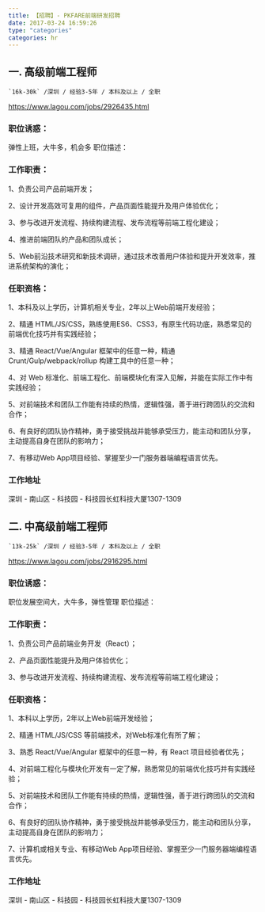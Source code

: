 ```yaml
---
title: 【招聘】- PKFARE前端研发招聘
date: 2017-03-24 16:59:26
type: "categories"
categories: hr
---
```


## 一. 高级前端工程师

    `16k-30k` /深圳 / 经验3-5年 / 本科及以上 / 全职

https://www.lagou.com/jobs/2926435.html

### 职位诱惑：
弹性上班，大牛多，机会多
职位描述：

### 工作职责：

1、负责公司产品前端开发；

2、设计开发高效可复用的组件，产品页面性能提升及用户体验优化；

3、参与改进开发流程、持续构建流程、发布流程等前端工程化建设；

4、推进前端团队的产品和团队成长；

5、Web前沿技术研究和新技术调研，通过技术改善用户体验和提升开发效率，推进系统架构的演化；



### 任职资格：

1、本科及以上学历，计算机相关专业，2年以上Web前端开发经验；

2、精通 HTML/JS/CSS，熟练使用ES6、CSS3，有原生代码功底，熟悉常见的前端优化技巧并有实践经验；

3、精通 React/Vue/Angular 框架中的任意一种，精通Crunt/Gulp/webpack/rollup 构建工具中的任意一种；

4、对 Web 标准化、前端工程化、前端模块化有深入见解，并能在实际工作中有实践经验；

5、对前端技术和团队工作能有持续的热情，逻辑性强，善于进行跨团队的交流和合作；

6、有良好的团队协作精神，勇于接受挑战并能够承受压力，能主动和团队分享，主动提高自身在团队的影响力；

7、有移动Web App项目经验、掌握至少一门服务器端编程语言优先。

### 工作地址

深圳 - 南山区 - 科技园 - 科技园长虹科技大厦1307-1309

## 二. 中高级前端工程师

    `13k-25k` /深圳 / 经验3-5年 / 本科及以上 / 全职

https://www.lagou.com/jobs/2916295.html

### 职位诱惑：
职位发展空间大，大牛多，弹性管理
职位描述：

### 工作职责：

1、负责公司产品前端业务开发（React）；

2、产品页面性能提升及用户体验优化；

3、参与改进开发流程、持续构建流程、发布流程等前端工程化建设；

### 任职资格：

1、本科以上学历，2年以上Web前端开发经验；

2、精通 HTML/JS/CSS 等前端技术，对Web标准化有所了解；

3、熟悉 React/Vue/Angular 框架中的任意一种，有 React 项目经验者优先；

4、对前端工程化与模块化开发有一定了解，熟悉常见的前端优化技巧并有实践经验；

5、对前端技术和团队工作能有持续的热情，逻辑性强，善于进行跨团队的交流和合作；

6、有良好的团队协作精神，勇于接受挑战并能够承受压力，能主动和团队分享，主动提高自身在团队的影响力；

7、计算机或相关专业、有移动Web App项目经验、掌握至少一门服务器端编程语言优先。

### 工作地址

深圳 - 南山区 - 科技园 - 科技园长虹科技大厦1307-1309


